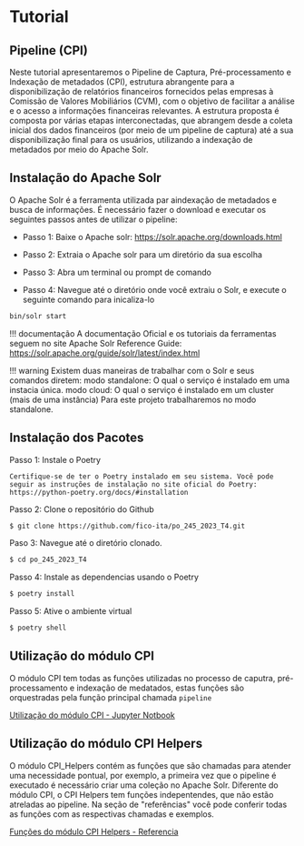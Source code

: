 
# Tutorial

## Pipeline (CPI)

Neste tutorial apresentaremos o Pipeline de Captura, Pré-processamento e Indexação de metadados (CPI), estrutura abrangente para a disponibilização de relatórios financeiros fornecidos pelas empresas à Comissão de Valores Mobiliários (CVM), com o objetivo de facilitar a análise e o acesso a informações financeiras relevantes. 
A estrutura proposta é composta por várias etapas interconectadas, que abrangem desde a coleta inicial dos dados financeiros (por meio de um pipeline de captura) até a sua disponibilização final para os usuários, utilizando a indexação de metadados por meio do Apache
Solr.


## Instalação do Apache Solr

O Apache Solr é a ferramenta utilizada par aindexação de metadados e busca de informações. É necessário fazer o download e executar os seguintes passos antes de utilizar o pipeline:

* Passo 1: Baixe o Apache solr: https://solr.apache.org/downloads.html

* Passo 2: Extraia o Apache solr para um diretório da sua escolha

* Passo 3: Abra um terminal ou prompt de comando

* Passo 4: Navegue até o diretório onde você extraiu o Solr, e execute o seguinte comando para inicaliza-lo

```bash
bin/solr start
```
!!! documentação 
    A documentação Oficial e os tutoriais da ferramentas seguem no site Apache Solr Reference Guide: https://solr.apache.org/guide/solr/latest/index.html

!!! warning
    Existem duas maneiras de trabalhar com o Solr e seus comandos diretem:
    modo standalone: O qual o serviço é instalado em uma instacia única.
    modo cloud: O qual o serviço é instalado em um cluster (mais de uma instância)
    Para este projeto trabalharemos no modo standalone.

## Instalação dos Pacotes 


Passo 1: Instale o Poetry
```text
Certifique-se de ter o Poetry instalado em seu sistema. Você pode seguir as instruções de instalação no site oficial do Poetry: 
https://python-poetry.org/docs/#installation
```

Passo 2: Clone o repositório do Github

```bash
$ git clone https://github.com/fico-ita/po_245_2023_T4.git
```
Paso 3: Navegue até o diretório clonado.
```bash
$ cd po_245_2023_T4
```

Passo 4: Instale as dependencias usando o Poetry
```bash
$ poetry install
```

Passo 5: Ative o ambiente virtual

```bash
$ poetry shell
```
## Utilização do módulo CPI

O módulo CPI tem todas as funções utilizadas no processo de caputra, pré-processamento e indexação de medatados, estas funções são orquestradas pela função principal chamada ```pipeline```

[Utilização do módulo CPI - Jupyter Notbook](tutorials/tutorial_cpi.ipynb)

## Utilização do módulo CPI Helpers

O módulo CPI_Helpers contém as funções que são chamadas para atender uma necessidade pontual, por exemplo, a primeira vez que o pipeline é executado é necessário criar uma coleção no Apache Solr. 
Diferente do módulo CPI, o CPI Helpers tem funções indepentendes, que não estão atreladas ao pipeline.
Na seção de "referências" você pode conferir todas as funções com as respectivas chamadas e exemplos.

[Funções do módulo CPI Helpers - Referencia](reference.md)
